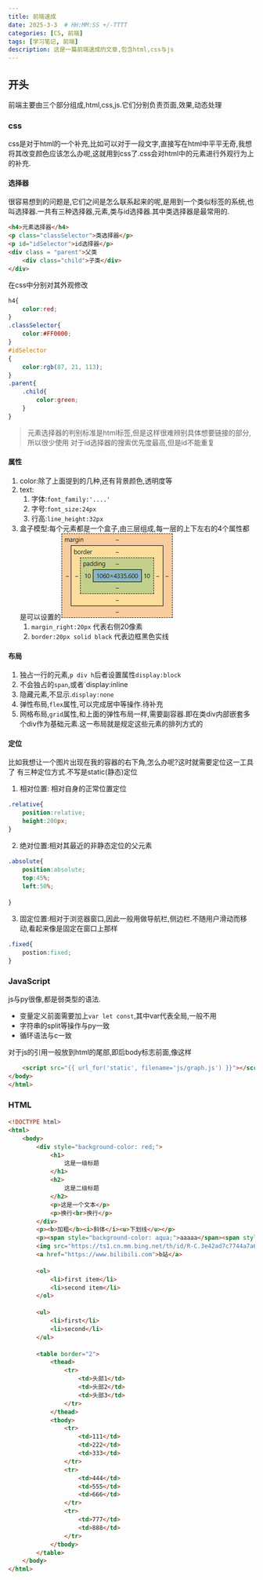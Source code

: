 ```yaml
---
title: 前端速成
date: 2025-3-3  # HH:MM:SS +/-TTTT
categories: [CS, 前端]
tags: [学习笔记, 前端]    
description: 这是一篇前端速成的文章,包含html,css与js
---
```


## 开头
前端主要由三个部分组成,html,css,js.它们分别负责页面,效果,动态处理



### css
css是对于html的一个补充,比如可以对于一段文字,直接写在html中平平无奇,我想将其改变颜色应该怎么办呢,这就用到css了.css会对html中的元素进行外观行为上的补充.
#### 选择器
很容易想到的问题是,它们之间是怎么联系起来的呢,是用到一个类似标签的系统,也叫选择器.一共有三种选择器,元素,类与id选择器.其中类选择器是最常用的.
```html
<h4>元素选择器</h4>
<p class="classSelector">类选择器</p>
<p id="idSelector">id选择器</p>
<div class = "parent">父类
    <div class="child">子类</div>
</div>

```
在css中分别对其外观修改
```css
h4{
    color:red;
}
.classSelector{
    color:#FF0000;
}
#idSelector
{
    color:rgb(87, 21, 113);
}
.parent{
    .child{
        color:green;
    }
}
```
> 元素选择器的判别标准是html标签,但是这样很难辨别具体想要链接的部分,所以很少使用
> 对于id选择器的搜索优先度最高,但是id不能重复

#### 属性
1. color:除了上面提到的几种,还有背景颜色,透明度等
2. text:
   1. 字体:`font_family:'....'`
   2. 字号:`font_size:24px`
   3. 行高:`line_height:32px`
3. 盒子模型:每个元素都是一个盒子,由三层组成,每一层的上下左右的4个属性都是可以设置的![alt text](https://github.com/18241950925/18241950925.github.io/raw/main/images/2025-3-3-前端速成/image.png)
   1. `margin_right:20px` 代表右侧20像素
   2. `border:20px solid black` 代表边框黑色实线

#### 布局
1. 独占一行的元素,`p div h`后者设置属性`display:block`
2. 不会独占的`span`,或者`display:inline
3. 隐藏元素,不显示.`display:none`
4. 弹性布局,`flex`属性,可以完成居中等操作.待补充
5. 网格布局,`grid`属性,和上面的弹性布局一样,需要副容器.即在类div内部嵌套多个div作为基础元素.这一布局就是规定这些元素的排列方式的

#### 定位
比如我想让一个图片出现在我的容器的右下角,怎么办呢?这时就需要定位这一工具了
有三种定位方式.不写是static(静态)定位
1. 相对位置: 相对自身的正常位置定位
```css
.relative{
    position:relative;
    height:200px;
}
```
2. 绝对位置:相对其最近的非静态定位的父元素
```css
.absolute{
    position:absolute;
    top:45%;
    left:50%;

}
```
3. 固定位置:相对于浏览器窗口,因此一般用做导航栏,侧边栏.不随用户滑动而移动,看起来像是固定在窗口上那样
```css
.fixed{
    postion:fixed;
}
```

### JavaScript
js与py很像,都是弱类型的语法.
- 变量定义前面需要加上`var let const`,其中var代表全局,一般不用
- 字符串的split等操作与py一致
- 循环语法与c一致

对于js的引用一般放到html的尾部,即后body标志前面,像这样
```html
    <script src="{{ url_for('static', filename='js/graph.js') }}"></script>
</body>
</html>
```

### HTML
```html
<!DOCTYPE html>
<html>
    <body>
        <div style="background-color: red;">
            <h1>
                这是一级标题
            </h1>
            <h2>
                这是二级标题
            </h2>
            <p>这是一个文本</p>
            <p>换行<br>换行</p>
        </div>
        <p><b>加粗</b><i>斜体</i><u>下划线</u></p>
        <p><span style="background-color: aqua;">aaaaa</span><span style="background-color: violet;">bbbbb</span><span style="background-color: burlywood;">ccccc</span></p>
        <img src="https://ts1.cn.mm.bing.net/th/id/R-C.3e42ad7c7744a7a612bfbaa480405611?rik=eX46Dun%2fFF1aDg&riu=http%3a%2f%2fpic.bizhi360.com%2fbbpic%2f25%2f6125.jpg&ehk=ukEQFHgNgClnZxjkosi%2bP3OoaZicxvcitCFcgJISxww%3d&risl=&pid=ImgRaw&r=0" width="500px">
        <a href="https://www.bilibili.com">b站</a>
        
        <ol>
            <li>first item</li>
            <li>second item</li>
        </ol>

        <ul>
            <li>first</li>
            <li>second</li>
        </ul>

        <table border="2">
            <thead>
                <tr>
                    <td>头部1</td>
                    <td>头部2</td>
                    <td>头部3</td>
                </tr>
            </thead>
            <tbody>
                <tr>
                    <td>111</td>
                    <td>222</td>
                    <td>333</td>
                </tr>
                <tr>
                    <td>444</td>
                    <td>555</td>
                    <td>666</td>
                </tr>
                <tr>
                    <td>777</td>
                    <td>888</td>
                </tr>
            </tbody>
        </table>
    </body>
</html>
```
